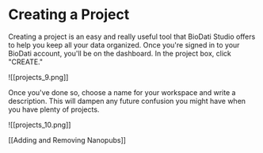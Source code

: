 # Creating a Project

Creating a project is an easy and really useful tool that BioDati Studio offers to help you keep all your data organized.
Once you're signed in to your BioDati account, you'll be on the dashboard. In the project box, click "CREATE."

![[projects_9.png]]

   Once you've done so, choose a name for your workspace and write a description. This will dampen any future confusion you might have when you have plenty of projects.

![[projects_10.png]]

[[Adding and Removing Nanopubs]]
